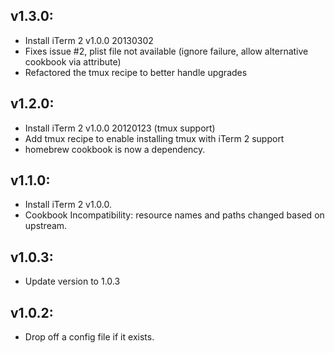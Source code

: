 ## v1.3.0:

* Install iTerm 2 v1.0.0 20130302
* Fixes issue #2, plist file not available (ignore failure, allow
  alternative cookbook via attribute)
* Refactored the tmux recipe to better handle upgrades

## v1.2.0:

* Install iTerm 2 v1.0.0 20120123 (tmux support)
* Add tmux recipe to enable installing tmux with iTerm 2 support
* homebrew cookbook is now a dependency.

## v1.1.0:

* Install iTerm 2 v1.0.0.
* Cookbook Incompatibility: resource names and paths changed based on upstream.

## v1.0.3:

* Update version to 1.0.3

## v1.0.2:

* Drop off a config file if it exists.
